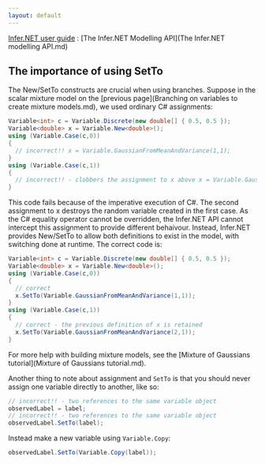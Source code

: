 ```yaml
---
layout: default 
--- 
```

[Infer.NET user guide](index.md) : [The Infer.NET Modelling API](The Infer.NET modelling API.md)

## The importance of using SetTo

The New/SetTo constructs are crucial when using branches. Suppose in the scalar mixture model on the [previous page](Branching on variables to create mixture models.md), we used ordinary C# assignments:

```csharp
Variable<int> c = Variable.Discrete(new double[] { 0.5, 0.5 });  
Variable<double> x = Variable.New<double>();  
using (Variable.Case(c,0))  
{  
  // incorrect!! x = Variable.GaussianFromMeanAndVariance(1,1);  
}  
using (Variable.Case(c,1))  
{  
  // incorrect!! - clobbers the assignment to x above x = Variable.GaussianFromMeanAndVariance(2,1);  
}
```

This code fails because of the imperative execution of C#. The second assignment to x destroys the random variable created in the first case. As the C# equality operator cannot be overridden, the Infer.NET API cannot intercept this assignment to provide different behaivour. Instead, Infer.NET provides New/SetTo to allow both definitions to exist in the model, with switching done at runtime. The correct code is:

```csharp
Variable<int> c = Variable.Discrete(new double[] { 0.5, 0.5 });  
Variable<double> x = Variable.New<double>();  
using (Variable.Case(c,0))  
{  
  // correct  
  x.SetTo(Variable.GaussianFromMeanAndVariance(1,1));  
}  
using (Variable.Case(c,1))  
{  
  // correct - the previous definition of x is retained  
  x.SetTo(Variable.GaussianFromMeanAndVariance(2,1));  
}
```

For more help with building mixture models, see the [Mixture of Gaussians tutorial](Mixture of Gaussians tutorial.md).

Another thing to note about assignment and `SetTo` is that you should never assign one variable directly to another, like so:

```csharp
// incorrect!! - two references to the same variable object  
observedLabel = label;  
// incorrect!! - two references to the same variable object  
observedLabel.SetTo(label);
```

Instead make a new variable using `Variable.Copy`:

```csharp
observedLabel.SetTo(Variable.Copy(label));
```

